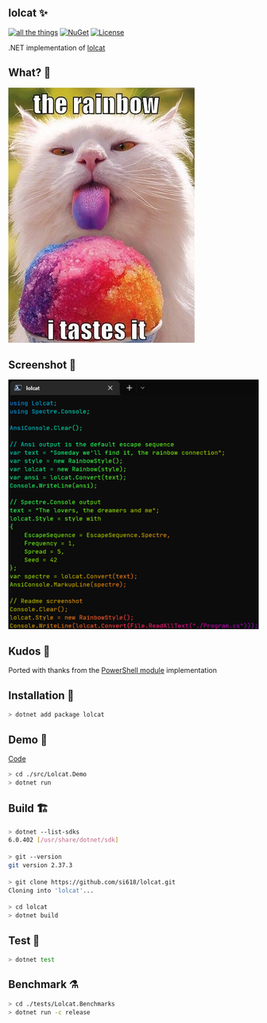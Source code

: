 ## lolcat ✨

[![all the things](https://github.com/si618/lolcat/actions/workflows/workflow.yml/badge.svg)](https://github.com/si618/lolcat/actions/workflows/workflow.yml)
[![NuGet](https://img.shields.io/nuget/v/lolcat.png)](https://www.nuget.org/packages/lolcat/)
[![License](https://img.shields.io/badge/license-Apache_2.0-blue.svg)](LICENSE)

.NET implementation of [lolcat](https://github.com/busyloop/lolcat)

## What? 🧐

![The Rainbow](./assets/Nom.webp "The Rainbow")

## Screenshot 📸

![Ouroboros](./assets/Ouroboros.webp "Ouroboros")

## Kudos 🍻

Ported with thanks from the [PowerShell module](https://github.com/andot/lolcat) implementation

## Installation 🚧

```bash
> dotnet add package lolcat
```

## Demo 🎉

[Code](src/Lolcat.Demo/Program.cs)

```bash
> cd ./src/Lolcat.Demo
> dotnet run
```

## Build 🏗️

```bash
> dotnet --list-sdks
6.0.402 [/usr/share/dotnet/sdk]

> git --version
git version 2.37.3

> git clone https://github.com/si618/lolcat.git
Cloning into 'lolcat'...

> cd lolcat
> dotnet build
```

## Test 🧪

```bash
> dotnet test
```

## Benchmark ⚗️

```bash
> cd ./tests/Lolcat.Benchmarks
> dotnet run -c release
```